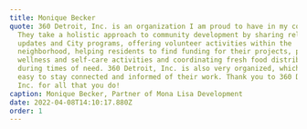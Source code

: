 ```yaml
---
title: Monique Becker
quote: 360 Detroit, Inc. is an organization I am proud to have in my community.
  They take a holistic approach to community development by sharing relevant
  updates and City programs, offering volunteer activities within the
  neighborhood, helping residents to find funding for their projects, providing
  wellness and self-care activities and coordinating fresh food distribution
  during times of need. 360 Detroit, Inc. is also very organized, which makes it
  easy to stay connected and informed of their work. Thank you to 360 Detroit,
  Inc. for all that you do!
caption: Monique Becker, Partner of Mona Lisa Development
date: 2022-04-08T14:10:17.880Z
order: 1 
---
```

